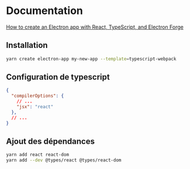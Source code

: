# Documentation

[How to create an Electron app with React, TypeScript, and Electron Forge](https://www.electronforge.io/guides/framework-integration/react-with-typescript)


## Installation

```sh
yarn create electron-app my-new-app --template=typescript-webpack
```

## Configuration de typescript

```json
{
  "compilerOptions": {
    // ...
    "jsx": "react"
  },
  // ...
}
```

## Ajout des dépendances

```sh
yarn add react react-dom
yarn add --dev @types/react @types/react-dom
```


